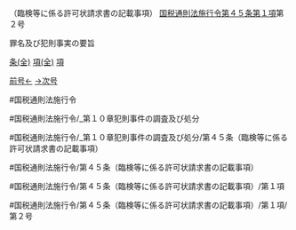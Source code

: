 （臨検等に係る許可状請求書の記載事項）
[国税通則法施行令第４５条第１項](国税通則法施行＿令＿第４５条第１項)第２号

罪名及び犯則事実の要旨

[条(全)](国税通則法施行＿令＿第４５条_.md)    [項(全)](国税通則法施行＿令＿第４５条第１項_.md)    [項](国税通則法施行＿令＿第４５条第１項.md)

[前号←](国税通則法施行＿令＿第４５条第１項第１号.md)    [→次号](国税通則法施行＿令＿第４５条第１項第３号.md)

#国税通則法施行令

#国税通則法施行令/_第１０章犯則事件の調査及び処分

#国税通則法施行令/_第１０章犯則事件の調査及び処分/第４５条（臨検等に係る許可状請求書の記載事項）

#国税通則法施行令/第４５条（臨検等に係る許可状請求書の記載事項）

#国税通則法施行令/第４５条（臨検等に係る許可状請求書の記載事項）/第１項

#国税通則法施行令/第４５条（臨検等に係る許可状請求書の記載事項）/第１項/第２号

